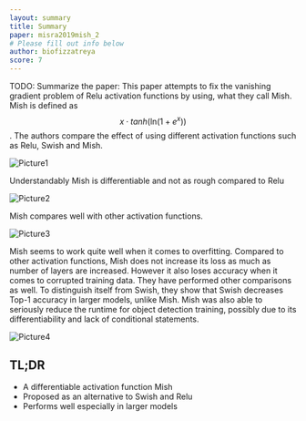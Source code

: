 ```yaml
---
layout: summary
title: Summary
paper: misra2019mish_2
# Please fill out info below
author: biofizzatreya
score: 7
---
```


TODO: Summarize the paper:
This paper attempts to fix the vanishing gradient problem of Relu activation functions by using, what they call Mish. Mish is defined as $$ x\cdot tanh\left(\text{ln}(1+e^x)\right) $$. The authors compare the effect of using different activation functions such as Relu, Swish and Mish. 

![Picture1](https://user-images.githubusercontent.com/13065170/132050780-f3438c1c-a2b6-433d-a3de-2d9279d81cce.png)

Understandably Mish is differentiable and not as rough compared to Relu

![Picture2](https://user-images.githubusercontent.com/13065170/132051192-10e6a969-44fb-42b1-b1b2-ff45573533d1.png)

Mish compares well with other activation functions.

![Picture3](https://user-images.githubusercontent.com/13065170/132051510-42e39ced-5bb2-4589-a94c-fcef71cd8077.png)

Mish seems to work quite well when it comes to overfitting. Compared to other activation functions, Mish does not increase its loss as much as number of layers are increased. However it also loses accuracy when it comes to corrupted training data. They have performed other comparisons as well. To distinguish itself from Swish, they show that Swish 
decreases Top-1 accuracy in larger models, unlike Mish. Mish was also able to seriously reduce the runtime for object detection training, possibly due to its differentiability and lack of conditional statements.

![Picture4](https://user-images.githubusercontent.com/13065170/132052717-1e3aa06d-364c-4d74-b705-a0e057a1e30c.png)




## TL;DR
* A differentiable activation function Mish
* Proposed as an alternative to Swish and Relu
* Performs well especially in larger models
